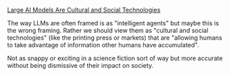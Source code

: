 [Large AI Models Are Cultural and Social Technologies](https://www.programmablemutter.com/p/large-ai-models-are-cultural-and)

The way LLMs are often framed is as "intelligent agents" but maybe this is the wrong framing. Rather we should view them as "cultural and social technologies" (like the printing press or markets) that are "allowing humans to take advantage of information other humans have accumulated".

Not as snappy or exciting in a science fiction sort of way but more accurate without being dismissive of their impact on society.
